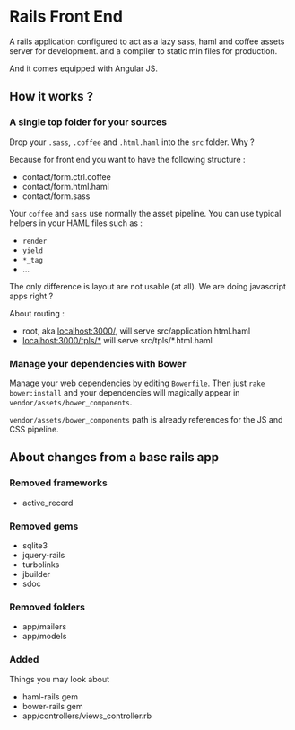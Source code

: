 # Rails Front End

A rails application configured to
act as a lazy sass, haml and coffee assets server for development.
and a compiler to static min files for production.

And it comes equipped with Angular JS.

## How it works ?

### A single top folder for your sources

Drop your `.sass`, `.coffee` and `.html.haml` into the `src` folder.
Why ?

Because for front end you want to have the following structure :
* contact/form.ctrl.coffee
* contact/form.html.haml
* contact/form.sass

Your `coffee` and `sass` use normally the asset pipeline.
You can use typical helpers in your HAML files such as :
* `render`
* `yield`
* `*_tag`
* ...

The only difference is layout are not usable (at all).
We are doing javascript apps right ?

About routing :
* root, aka [localhost:3000/](localhost:3000/), will serve src/application.html.haml
* [localhost:3000/tpls/*](localhost:3000/tpls/*) will serve src/tpls/*.html.haml

### Manage your dependencies with Bower

Manage your web dependencies by editing `Bowerfile`.
Then just `rake bower:install` and your dependencies will magically appear
in `vendor/assets/bower_components`.

`vendor/assets/bower_components` path is already references
for the JS and CSS pipeline.

## About changes from a base rails app

### Removed frameworks

* active_record

### Removed gems

* sqlite3
* jquery-rails
* turbolinks
* jbuilder
* sdoc

### Removed folders

* app/mailers
* app/models

### Added

Things you may look about

* haml-rails gem
* bower-rails gem
* app/controllers/views_controller.rb
